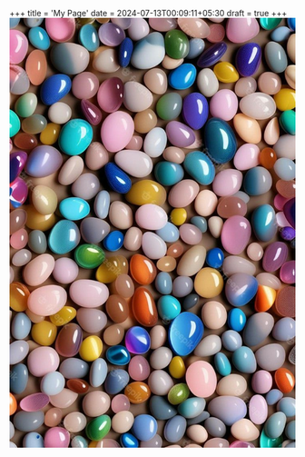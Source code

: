 +++
title = 'My Page'
date = 2024-07-13T00:09:11+05:30
draft = true
+++
![](pebbles-colorful-002.png)

